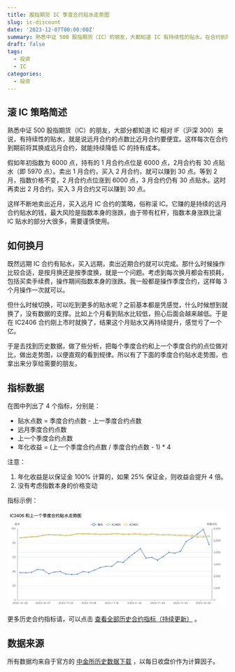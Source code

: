 ```yaml
---
title: 股指期货 IC 季度合约贴水走势图
slug: ic-discount
date: '2023-12-07T00:00:00Z'
summary: 熟悉中证 500 股指期货（IC）的朋友，大都知道 IC 有持续性的贴水。在合约到期前将其换成远月合约，就能持续降低 IC 的持有成本。什么时候换月更合适呢？我找到历史数据，做了季度合约贴水走势图，分享给需要的朋友。
draft: false
tags:
  - 投资
  - IC
categories:
  - 投资
---
```


## 滚 IC 策略简述

熟悉中证 500 股指期货（IC）的朋友，大部分都知道 IC 相对 IF（沪深 300）来说，有持续性的贴水，就是说远月合约的点数比近月合约要便宜。这样每次在合约到期前将其换成远月合约，就能持续降低 IC 的持有成本。

假如年初指数为 6000 点，持有的 1 月合约点位是 6000 点，2月合约有 30 点贴水（即 5970 点）。卖出 1 月合约，买入 2 月合约，就可以赚到 30 点。等到 2 月，指数价格不变，2 月合约点位涨到 6000 点，3 月合约仍有 30 点贴水。这时再卖出 2 月合约，买入 3 月合约又可以赚到 30 点。

这样不断地卖出近月，买入远月 IC 合约的策略，俗称滚 IC。它赚的是持续的远月合约贴水的钱，最大风险是指数本身的涨跌，由于带有杠杆，指数本身涨跌比滚 IC 贴水的部分大很多，需要谨慎使用。

## 如何换月

既然远期 IC 合约有贴水，买入远期，卖出近期合约就可以完成。那什么时候操作比较合适，是按月换还是按季度换，就是一个问题。考虑到每次换月都会有损耗，包括买卖手续费，操作期间指数本身的涨跌。我一般都是操作季度合约，这样每 3 个月操作一次就可以。

但什么时候切换，可以吃到更多的贴水呢？之前基本都是凭感觉，什么时候想到就换了，没有数据的支撑。比如上个月看到贴水比较低，担心后面会越来越低。于是在 IC2406 合约刚上市时就换了，结果这个月贴水又再持续提升，感觉亏了一个亿。

于是去找到历史数据，做了些分析，把每个季度合约和上一个季度合约的点位做对比，做出走势图，以便直观的看到规律。所以有了下面的季度合约贴水走势图，也拿出来分享给需要的朋友。

## 指标数据

在图中列出了 4 个指标，分别是：

- 贴水点数 = 季度合约点数 - 上一季度合约点数
- 远月季度合约点数
- 上一个季度合约点数
- 年化收益 = (上一个季度合约点数 / 季度合约点数 - 1) * 4

注意：
1. 年化收益是以保证金 100% 计算的，如果 25% 保证金，则收益会提升 4 倍。
2. 没有考虑指数本身的价格变动

指标示例：

![指标示例](./image.png)

更多历史合约指标请，可以点击 [查看全部历史合约指标（持续更新）](/ic-discount/) 。

## 数据来源

所有数据均来自于官方的 [中金所历史数据下载](http://www.cffex.com.cn/lssjxz/) ，以每日收盘价作为计算因子。
